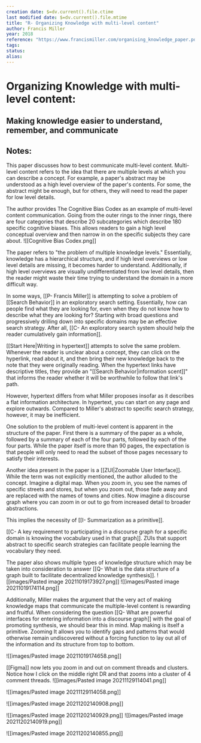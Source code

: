 ```yaml
---
creation date: $=dv.current().file.ctime
last modified date: $=dv.current().file.mtime
title: "R- Organizing Knowledge with multi-level content"
author: Francis Miller
year: 2018
reference: "https://www.francismiller.com/organising_knowledge_paper.pdf"
tags: 
status: 
alias:
---
```



# Organizing Knowledge with multi-level content:
## Making knowledge easier to understand, remember, and communicate

## Notes:

This paper discusses how to best communicate multi-level content. Multi-level content refers to the idea that there are multiple levels at which you can describe a concept. For example, a paper's abstract may be understood as a high level overview of the paper's contents. For some, the abstract might be enough, but for others, they will need to read the paper for low level details.

The author provides The Cognitive Bias Codex as an example of multi-level content communication. Going from the outer rings to the inner rings, there are four categories that describe 20 subcategories which describe 180 specific cognitive biases. This allows readers to gain a high level conceptual overview and then narrow in on the specific subjects they care about.
![[Cognitive Bias Codex.png]]

The paper refers to "the problem of multiple knowledge levels." Essentially, knowledge has a hierarchical structure, and if high level overviews or low level details are missing, it becomes harder to understand. Additionally, if high level overviews are visually undifferentiated from low level details, then the reader might waste their time trying to understand the domain in a more difficult way.

In some ways, [[P- Francis Miller]] is attempting to solve a problem of [[Search Behavior]] in an exploratory search setting. Essentially, how can people find what they are looking for, even when they do not know how to describe what they are looking for? Starting with broad questions and progressively drilling down into specific domains may be an effective search strategy. After all, [[C- An exploratory search system should help the reader cumulatively gain information]].

[[Start Here|Writing in hypertext]] attempts to solve the same problem. Whenever the reader is unclear about a concept, they can click on the hyperlink, read about it, and then bring their new knowledge back to the note that they were originally reading. When the hypertext links have descriptive titles, they provide an "[[Search Behavior|information scent]]" that informs the reader whether it will be worthwhile to follow that link's path.

However, hypertext differs from what Miller proposes insofar as it describes a flat information architecture. In hypertext, you can start on any page and explore outwards. Compared to Miller's abstract to specific search strategy, however, it may be inefficient.

One solution to the problem of multi-level content is apparent in the structure of the paper. First there is a summary of the paper as a whole, followed by a summary of each of the four parts, followed by each of the four parts. While the paper itself is more than 90 pages, the expectation is that people will only need to read the subset of those pages necessary to satisfy their interests.

Another idea present in the paper is a [[ZUI|Zoomable User Interface]]. While the term was not explicitly mentioned, the author alluded to the concept. Imagine a digital map. When you zoom in, you see the names of specific streets and stores, but when you zoom out, those fade away and are replaced with the names of towns and cities. Now imagine a discourse graph where you can zoom in or out to go from increased detail to broader abstractions.

This implies the necessity of [[I- Summarization as a primitive]]. 

[[C- A key requirement to participating in a discourse graph for a specific domain is knowing the vocabulary used in that graph]]. ZUIs that support abstract to specific search strategies can facilitate people learning the vocabulary they need.

The paper also shows multiple types of knowledge structure which may be taken into consideration to answer [[Q- What is the data structure of a graph built to facilitate decentralized knowledge synthesis]].
![[images/Pasted image 20211019173927.png]]
![[images/Pasted image 20211019174114.png]]

Additionally, Miller makes the argument that the very act of making knowledge maps that communicate the multiple-level content is rewarding and fruitful. When considering the question [[Q- What are powerful interfaces for entering information into a discourse graph]] with the goal of promoting synthesis, we should bear this in mind. Map making is itself a primitive. Zooming It allows you to identify gaps and patterns that would otherwise remain undiscovered without a forcing function to lay out all of the information and its structure from top to bottom. 

![[images/Pasted image 20211019174658.png]]

[[Figma]] now lets you zoom in and out on comment threads and clusters. Notice how I click on the middle right DR and that zooms into a cluster of 4 comment threads.
![[images/Pasted image 20211129114041.png]]


![[images/Pasted image 20211129114058.png]]

![[images/Pasted image 20211202140908.png]]

![[images/Pasted image 20211202140929.png]]
![[images/Pasted image 20211202140919.png]]


![[images/Pasted image 20211202140855.png]]
